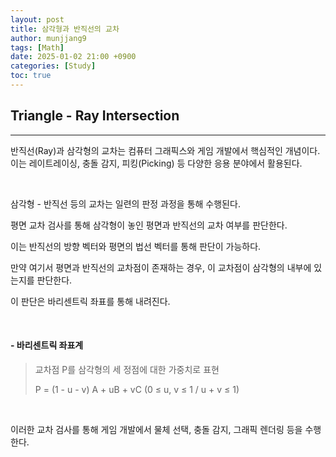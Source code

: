 ```yaml
---
layout: post
title: 삼각형과 반직선의 교차
author: munjjang9
tags: [Math]
date: 2025-01-02 21:00 +0900
categories: [Study]
toc: true
---
```


## Triangle - Ray Intersection
---
반직선(Ray)과 삼각형의 교차는 컴퓨터 그래픽스와 게임 개발에서 핵심적인 개념이다. 이는 레이트레이싱, 충돌 감지, 피킹(Picking) 등 다양한 응용 분야에서 활용된다.

<br>

삼각형 - 반직선 등의 교차는 일련의 판정 과정을 통해 수행된다.

평면 교차 검사를 통해 삼각형이 놓인 평면과 반직선의 교차 여부를 판단한다.

이는 반직선의 방향 벡터와 평면의 법선 벡터를 통해 판단이 가능하다.

만약 여기서 평면과 반직선의 교차점이 존재하는 경우, 이 교차점이 삼각형의 내부에 있는지를 판단한다.

이 판단은 바리센트릭 좌표를 통해 내려진다.

<br>

#### - 바리센트릭 좌표계 

> 교차점 P를 삼각형의 세 정점에 대한 가중치로 표현
> 
> P = (1 - u - v) A + uB + vC (0 ≤ u, v ≤ 1 / u + v ≤ 1)

<br>

이러한 교차 검사를 통해 게임 개발에서 물체 선택, 충돌 감지, 그래픽 렌더링 등을 수행한다.